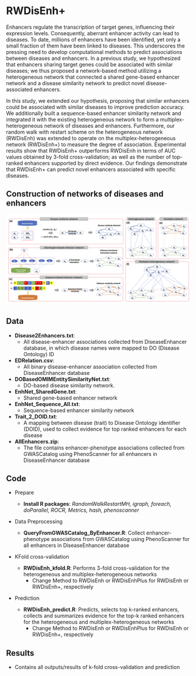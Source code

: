 # RWDisEnh+
Enhancers regulate the transcription of target genes, influencing their expression levels. Consequently, aberrant enhancer activity can lead to diseases. To date, millions of enhancers have been identified, yet only a small fraction of them have been linked to diseases. This underscores the pressing need to develop computational methods to predict associations between diseases and enhancers. In a previous study, we hypothesized that enhancers sharing target genes could be associated with similar diseases; we thus proposed a network-based method utilizing a heterogeneous network that connected a shared gene-based enhancer network and a disease similarity network to predict novel disease-associated enhancers. 

In this study, we extended our hypothesis, proposing that similar enhancers could be associated with similar diseases to improve prediction accuracy. We additionally built a sequence-based enhancer similarity network and integrated it with the existing heterogeneous network to form a multiplex-heterogeneous network of diseases and enhancers. Furthermore, our random walk with restart scheme on the heterogeneous network (RWDisEnh) was extended to operate on the multiplex-heterogeneous network (RWDisEnh+) to measure the degree of association. Experimental results show that RWDisEnh+ outperforms RWDisEnh in terms of AUC values obtained by 3-fold cross-validation; as well as the number of top-ranked enhancers supported by direct evidence. Our findings demonstrate that RWDisEnh+ can predict novel enhancers associated with specific diseases.

## Construction of networks of diseases and enhancers
![Construction of networks of diseases and enhancers](https://github.com/hauldhut/RWDisEnh/blob/main/Figure1.png)

## Data
* **Disease2Enhancers.txt**:
  - All disease-enhancer associations collected from DiseaseEnhancer database, in which disease names were mapped to DO (Disease Ontology) ID
* **EDRelation.csv**:
  - All binary disease-enhancer association collected from DiseaseEnhancer database
* **DOBasedOMIMEntitySimilarityNet.txt**:
  - DO-based disease similarity network.
* **EnhNet_SharedGene.txt**:
  - Shared gene-based enhancer network
* **EnhNet_Sequence_All.txt**:
  - Sequence-based enhancer similarity network
* **Trait_2_DOID.txt**:
  - A mapping between disease (trait) to Disease Ontology identifier (DOID), used to collect evidence for top ranked enhancers for each disease
* **AllEnhancers.zip**:
  - The file contains enhancer-phenotype associations collected from GWASCatalog using PhenoScanner for all enhancers in DiseaseEnhancer database 

## Code
* Prepare
  - **Install R packages**: *RandomWalkRestartMH, igraph, foreach, doParallel, ROCR, Metrics, hash, phenoscanner*

* Data Preprocessing
  - **QueryFromGWASCatalog_ByEnhancer.R**: Collect enhancer-phenotype associations from GWASCatalog using PhenoScanner for all enhancers in DiseaseEnhancer database
    
* KFold cross-validation
  - **RWDisEnh_kfold.R**: Performs 3-fold cross-validation for the heterogeneous and multiplex-heterogeneous networks  
    - Change Method to RWDisEnh or RWDisEnhPlus for RWDisEnh or RWDisEnh+, respectively

* Prediction
  - **RWDisEnh_predict.R**: Predicts, selects top k-ranked enhancers, collects and summarizes evidence for the top-k ranked enhancers for the heterogeneous and multiplex-heterogeneous networks
    - Change Method to RWDisEnh or RWDisEnhPlus for RWDisEnh or RWDisEnh+, respectively



## Results
* Contains all outputs/results of k-fold cross-validation and prediction


